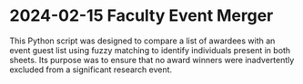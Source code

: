# 2024-02-15 Faculty Event Merger

This Python script was designed to compare a list of awardees with an event guest list using fuzzy matching to identify individuals present in both sheets. Its purpose was to ensure that no award winners were inadvertently excluded from a significant research event.
